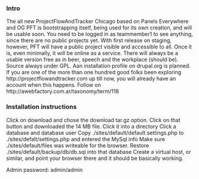 <h3>Intro</h3>
The all new ProjectFlowAndTracker Chicago based on Panels Everywhere and OG
PFT is bootstrapping itself, being used for its own creation, and will be usable soon.
You need to be logged in as teammember1 to see anything, since there are no public projects yet. With first release on staging, however, PFT will have a public project visible and accessible to all.
Once it is, even minimally, it will be online as a service. There will always be a usable version free as in beer, speech and the workplace (should be). Source always under GPL. Aan installation profile on drupal.org is planned.
If you are one of the more than one hundred good folks been exploring http://projectflowandtracker.com up till now, you will already have an account when this happens.
Follow on http://awebfactory.com.ar/taxonomy/term/118
<h3>Installation instructions</h3>
Click on download and chose the download tar.gz option.
Click on that button and downloaded the 14 MB file.
Click it into a directory
Click a database and database user
Copy ./sites/default/default.settings.php to ./sites/defalt/settings.php and entered the MySql info
Make sure ./sites/default/files was writeable for the browser.
Restore ./sites/default/backup/db/db.sql into that database
Create a virtual host, or similar, and point your browser there and it should be basically working.

Admin password: admin/admin

